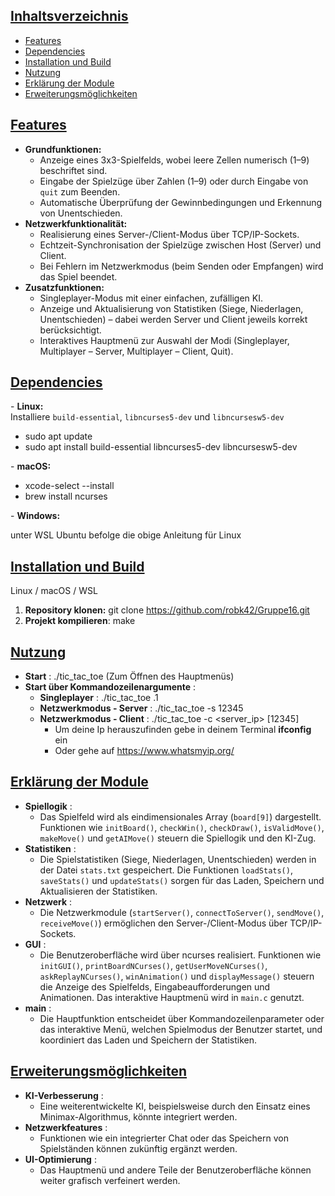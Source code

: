 ## [Inhaltsverzeichnis](#inhaltsverzeichnis)

- [Features](#features)
- [Dependencies](#dependencies)
- [Installation und Build](#installation-und-build)
- [Nutzung](#nutzung)
- [Erklärung der Module](#erklärung-der-module)
- [Erweiterungsmöglichkeiten](#erweiterungsmöglichkeiten)

## [Features](#features)

- **Grundfunktionen:**
  - Anzeige eines 3x3-Spielfelds, wobei leere Zellen numerisch (1–9) beschriftet sind.
  - Eingabe der Spielzüge über Zahlen (1–9) oder durch Eingabe von `quit` zum Beenden.
  - Automatische Überprüfung der Gewinnbedingungen und Erkennung von Unentschieden.
- **Netzwerkfunktionalität:**
  - Realisierung eines Server-/Client-Modus über TCP/IP-Sockets.
  - Echtzeit-Synchronisation der Spielzüge zwischen Host (Server) und Client.
  - Bei Fehlern im Netzwerkmodus (beim Senden oder Empfangen) wird das Spiel beendet.
- **Zusatzfunktionen:**
  - Singleplayer-Modus mit einer einfachen, zufälligen KI.
  - Anzeige und Aktualisierung von Statistiken (Siege, Niederlagen, Unentschieden) – dabei werden Server und Client jeweils korrekt berücksichtigt.
  - Interaktives Hauptmenü zur Auswahl der Modi (Singleplayer, Multiplayer – Server, Multiplayer – Client, Quit).

## [Dependencies](#dependencies)

\- **Linux:**    
Installiere `build-essential`, `libncurses5-dev` und `libncursesw5-dev`
- sudo apt update
- sudo apt install build-essential libncurses5-dev libncursesw5-dev

\- **macOS:** 

- xcode-select --install
- brew install ncurses 

\- **Windows:** 

unter WSL Ubuntu befolge die obige Anleitung für Linux



## [Installation und Build](#installation-und-build)

 Linux / macOS / WSL 

1. **Repository klonen:** git clone https://github.com/robk42/Gruppe16.git   
2. **Projekt kompilieren**: make


## [Nutzung](#nutzung)

- **Start** : ./tic_tac_toe (Zum Öffnen des Hauptmenüs)
- **Start über Kommandozeilenargumente** : 
  - **Singleplayer** : ./tic_tac_toe .1
  - **Netzwerkmodus - Server** : ./tic_tac_toe -s 12345
  - **Netzwerkmodus - Client** : ./tic_tac_toe -c <server_ip> [12345]
    - Um deine Ip herauszufinden gebe in deinem Terminal **ifconfig** ein
    - Oder gehe auf https://www.whatsmyip.org/



## [Erklärung der Module](#erklärung-der-module)

- **Spiellogik** :
  - Das Spielfeld wird als eindimensionales Array (`board[9]`) dargestellt. Funktionen wie `initBoard()`, `checkWin()`, `checkDraw()`, `isValidMove()`, `makeMove()` und `getAIMove()` steuern die Spiellogik und den KI-Zug.
- **Statistiken** : 
  - Die Spielstatistiken (Siege, Niederlagen, Unentschieden) werden in der Datei `stats.txt` gespeichert. Die Funktionen `loadStats()`, `saveStats()` und `updateStats()` sorgen für das Laden, Speichern und Aktualisieren der Statistiken.
- **Netzwerk** :
  - Die Netzwerkmodule (`startServer()`, `connectToServer()`, `sendMove()`, `receiveMove()`) ermöglichen den Server-/Client-Modus über TCP/IP-Sockets.
- **GUI** :
  - Die Benutzeroberfläche wird über ncurses realisiert. Funktionen wie `initGUI()`, `printBoardNCurses()`, `getUserMoveNCurses()`, `askReplayNCurses()`, `winAnimation()` und `displayMessage()` steuern die Anzeige des Spielfelds, Eingabeaufforderungen und Animationen. Das interaktive Hauptmenü wird in `main.c` genutzt.
- **main** :
  - Die Hauptfunktion entscheidet über Kommandozeilenparameter oder das interaktive Menü, welchen Spielmodus der Benutzer startet, und koordiniert das Laden und Speichern der Statistiken.



## [Erweiterungsmöglichkeiten](#erweiterungsmöglichkeiten)

- **KI-Verbesserung** :
  - Eine weiterentwickelte KI, beispielsweise durch den Einsatz eines Minimax-Algorithmus, könnte integriert werden.
- **Netzwerkfeatures** :
  - Funktionen wie ein integrierter Chat oder das Speichern von Spielständen können zukünftig ergänzt werden.
- **UI-Optimierung** :
  - Das Hauptmenü und andere Teile der Benutzeroberfläche können weiter grafisch verfeinert werden.









